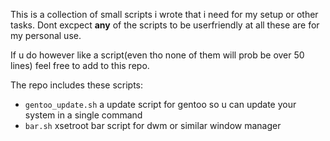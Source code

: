 This is a collection of small scripts i wrote that i need for my setup or other tasks. Dont excpect **any** of the scripts to be userfriendly at all these are for my personal use.

If u do however like a script(even tho none of them will prob be over 50 lines) feel free to add to this repo.

The repo includes these scripts:

- `gentoo_update.sh` a update script for gentoo so u can update your system in a single command
- `bar.sh` xsetroot bar script for dwm or similar window manager
